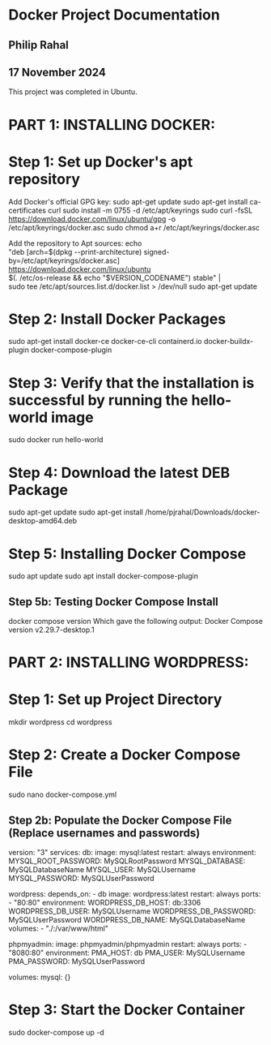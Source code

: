 # Docker Project Documentation
## Philip Rahal
## 17 November 2024

This project was completed in Ubuntu.
# PART 1: INSTALLING DOCKER:
# Step 1: Set up Docker's apt repository
Add Docker's official GPG key:
sudo apt-get update
sudo apt-get install ca-certificates curl
sudo install -m 0755 -d /etc/apt/keyrings
sudo curl -fsSL https://download.docker.com/linux/ubuntu/gpg -o /etc/apt/keyrings/docker.asc
sudo chmod a+r /etc/apt/keyrings/docker.asc

Add the repository to Apt sources:
echo \
  "deb [arch=$(dpkg --print-architecture) signed-by=/etc/apt/keyrings/docker.asc] https://download.docker.com/linux/ubuntu \
  $(. /etc/os-release && echo "$VERSION_CODENAME") stable" | \
  sudo tee /etc/apt/sources.list.d/docker.list > /dev/null
sudo apt-get update

# Step 2: Install Docker Packages
sudo apt-get install docker-ce docker-ce-cli containerd.io docker-buildx-plugin docker-compose-plugin

# Step 3: Verify that the installation is successful by running the hello-world image
sudo docker run hello-world

# Step 4: Download the latest DEB Package
sudo apt-get update
sudo apt-get install /home/pjrahal/Downloads/docker-desktop-amd64.deb

# Step 5: Installing Docker Compose
sudo apt update
sudo apt install docker-compose-plugin

## Step 5b: Testing Docker Compose Install
docker compose version
Which gave the following output:
Docker Compose version v2.29.7-desktop.1

# PART 2: INSTALLING WORDPRESS:
# Step 1: Set up Project Directory
mkdir wordpress
cd wordpress

# Step 2: Create a Docker Compose File
sudo nano docker-compose.yml

## Step 2b: Populate the Docker Compose File (Replace usernames and passwords)
version: "3" 
services:
  db:
    image: mysql:latest
    restart: always
    environment:
      MYSQL_ROOT_PASSWORD: MySQLRootPassword
      MYSQL_DATABASE: MySQLDatabaseName
      MYSQL_USER: MySQLUsername
      MYSQL_PASSWORD: MySQLUserPassword

  wordpress:
    depends_on:
      - db
    image: wordpress:latest
    restart: always
    ports:
      - "80:80"
    environment:
      WORDPRESS_DB_HOST: db:3306
      WORDPRESS_DB_USER: MySQLUsername
      WORDPRESS_DB_PASSWORD: MySQLUserPassword
      WORDPRESS_DB_NAME: MySQLDatabaseName
    volumes:
      - "./:/var/www/html"

  phpmyadmin:
    image: phpmyadmin/phpmyadmin
    restart: always
    ports:
      - "8080:80"
    environment:
      PMA_HOST: db
      PMA_USER: MySQLUsername
      PMA_PASSWORD: MySQLUserPassword

volumes:
  mysql: {}

# Step 3: Start the Docker Container
sudo docker-compose up -d
